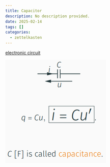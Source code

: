 ```yaml
---
title: Capacitor
description: No description provided.
date: 2025-02-14
tags: []
categories:
  - zettelkasten
---
```


[electronic circuit](electronic%20circuit)

![Pasted image 20221027204225](attachments/Pasted%20image%2020221027204225.png)
